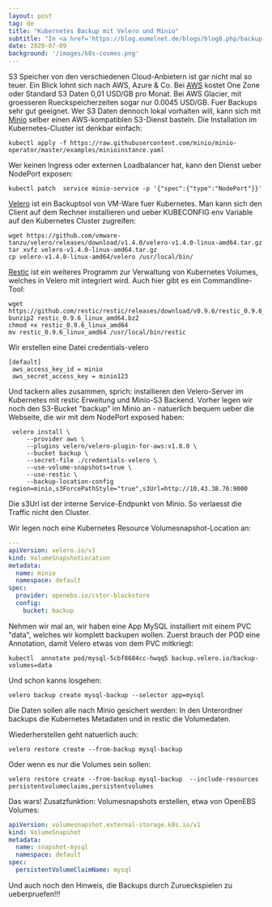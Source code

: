 ```yaml
---
layout: post
tag: de
title: "Kubernetes Backup mit Velero und Minio"
subtitle: "In <a href='https://blog.eumelnet.de/blogs/blog8.php/backup-mein-kubernetes-aber-sicher'>Backup mein Kubernetes, aber sicher</a> haben wir uns schon mal mit dem Thema Backups auseinandergesetzt. Es ging dabei um Kubernetes Resourcen, die irgendwie mal angelegt worden sind, aber man weiss nicht mehr genau wie und von wem. Zeit sich eine neue Backuploesung anzusehen, mit der auch Volumes gesichert werden koennen, am besten nach S3-Speicher"
date: 2020-07-09
background: '/images/k8s-cosmos.png'
---
```


S3 Speicher von den verschiedenen Cloud-Anbietern ist gar nicht mal so teuer. Ein Blick lohnt sich nach AWS, Azure & Co. Bei <a href="https://aws.amazon.com/de/s3/pricing/">AWS</a> kostet One Zone oder Standard S3 Daten 0,01 USD/GB pro Monat. Bei AWS Glacier, mit groesseren Rueckspeicherzeiten sogar nur 0.0045 USD/GB. Fuer Backups sehr gut geeignet. 
Wer S3 Daten dennoch lokal vorhalten will, kann sich mit <a href="https://min.io/">Minio</a> selber einen AWS-kompatiblen S3-Dienst basteln. Die Installation im Kubernetes-Cluster ist denkbar einfach:

```shell
kubectl apply -f https://raw.githubusercontent.com/minio/minio-operator/master/examples/minioinstance.yaml
```

Wer keinen Ingress oder externen Loadbalancer hat, kann den Dienst ueber NodePort exposen:

```shell
kubectl patch  service minio-service -p '{"spec":{"type":"NodePort"}}'
```

<a href="https://velero.io/">Velero</a> ist ein Backuptool von VM-Ware fuer Kubernetes. Man kann sich den Client auf dem Rechner installieren und ueber KUBECONFIG env Variable auf den Kubernetes Cluster zugreifen:

```shell
wget https://github.com/vmware-tanzu/velero/releases/download/v1.4.0/velero-v1.4.0-linux-amd64.tar.gz
tar xvfz velero-v1.4.0-linux-amd64.tar.gz
cp velero-v1.4.0-linux-amd64/velero /usr/local/bin/
```

<a href="https://restic.net/">Restic</a> ist ein weiteres Programm zur Verwaltung von Kubernetes Volumes, welches in Velero mit integriert wird. Auch hier gibt es ein Commandline-Tool:

```shell
wget https://github.com/restic/restic/releases/download/v0.9.6/restic_0.9.6_linux_amd64.bz2
bunzip2 restic_0.9.6_linux_amd64.bz2
chmod +x restic_0.9.6_linux_amd64
mv restic_0.9.6_linux_amd64 /usr/local/bin/restic
```

Wir erstellen eine Datei credentials-velero

```shell
[default]
 aws_access_key_id = minio
 aws_secret_access_key = minio123
```

Und tackern alles zusammen, sprich: installieren den Velero-Server im Kubernetes mit restic Erweitung und Minio-S3 Backend. Vorher legen wir noch den S3-Bucket "backup" im Minio an - natuerlich bequem ueber die Webseite, die wir mit dem NodePort exposed haben:

```shell
 velero install \
     --provider aws \
     --plugins velero/velero-plugin-for-aws:v1.0.0 \
     --bucket backup \
     --secret-file ./credentials-velero \
     --use-volume-snapshots=true \
     --use-restic \
     --backup-location-config region=minio,s3ForcePathStyle="true",s3Url=http://10.43.38.76:9000
```

Die s3Url ist der interne Service-Endpunkt von Minio. So verlaesst die Traffic nicht den Cluster.

Wir legen noch eine Kubernetes Resource Volumesnapshot-Location an:

```yaml
---
apiVersion: velero.io/v1
kind: VolumeSnapshotLocation
metadata:
  name: minio
  namespace: default
spec:
  provider: openebs.io/cstor-blockstore
  config:
    bucket: backup
```

Nehmen wir mal an, wir haben eine App MySQL installiert mit einem PVC "data", welches wir komplett backupen wollen. Zuerst brauch der POD eine Annotation, damit Velero etwas von dem PVC mitkriegt:

```shell
kubectl  annotate pod/mysql-5cbf8684cc-hwqq5 backup.velero.io/backup-volumes=data
```

Und schon kanns losgehen:

```shell
velero backup create mysql-backup --selector app=mysql
```

Die Daten sollen alle nach Minio gesichert werden: In den Unterordner backups die Kubernetes Metadaten und in restic die Volumedaten. 

Wiederherstellen geht natuerlich auch:

```shell
velero restore create --from-backup mysql-backup
```

Oder wenn es nur die Volumes sein sollen:

```shell
velero restore create --from-backup mysql-backup  --include-resources persistentvolumeclaims,persistentvolumes
```

Das wars!
Zusatzfunktion: Volumesnapshots erstellen, etwa von OpenEBS Volumes:

```yaml
apiVersion: volumesnapshot.external-storage.k8s.io/v1
kind: VolumeSnapshot
metadata:
  name: snapshot-mysql
  namespace: default
spec:
  persistentVolumeClaimName: mysql
```

Und auch noch den Hinweis, die Backups durch Zurueckspielen zu ueberpruefen!!!
